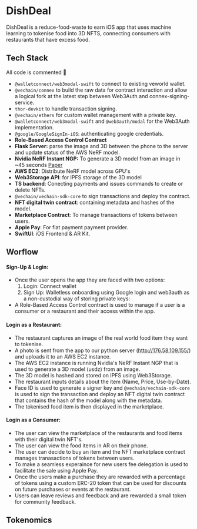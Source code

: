 # DishDeal
DishDeal is a reduce-food-waste to earn iOS app that uses machine learning to tokenise food into 3D NFTS, connecting consumers with restaurants that have excess food.


## Tech Stack
All code is commented 🚀

- `@walletconnect/web3modal-swift` to connect to existing veworld wallet.
- `@vechain/connex` to build the raw data for contract interaction and allow a logical fork at the latest step between Web3Auth and connex-signing-service.
-  `thor-devkit` to handle transaction signing.
- `@vechain/ethers` for custom wallet management with a private key.
- `@walletconnect/web3modal-swift` and `@web3auth/modal` for the Web3Auth implementation.
- `@google/GoogleSignIn-iOS`: authenticating google credentials.
- **Role-Based Access Control Contract**
- **Flask Server:** parse the image and 3D between the phone to the server and update status of the AWS NeRF model.
- **Nvidia NeRF Instant NGP:** To generate a 3D model from an image in ~45 seconds [Paper](https://docs.nerf.studio/nerfology/methods/instant_ngp.html) 
- **AWS EC2**: Distribute NeRF model across GPU's
- **Web3Storage API**: for IPFS storage of the 3D model
- **TS backend**: Conecting payments and issues commands to create or delete NFTs.
- `@vechain/vechain-sdk-core` to sign transactions and deploy the contract.
- **NFT digital twin contract**: containing metadata and hashes of the model.
- **Marketplace Contract**: To manage transactions of tokens between users.
- **Apple Pay**: For fiat payment payment provider.
- **SwiftUI**: iOS Frontend & AR Kit.

## Worflow
#### Sign-Up & Login:
-  Once the user opens the app they are faced with two options:
    1. Login: Connect wallet
    2. Sign Up: Walletless onboarding using Google login and web3auth as a non-custodial way of storing private keys:
 - A Role-Based Access Control contract is used to manage if a user is a consumer or a restaurant and their access within the app.


#### Login as a Restaurant:
- The restaurant captures an image of the real world food item they want to tokenise.
- A photo is sent from the app to our python server (http://176.58.109.155/) and uploads it to an AWS EC2 instance.
- The AWS EC2 instance is running Nvidia's NeRF Instant NGP that is used to generate a 3D model (usdz) from an image.
- The 3D model is hashed and stored on IPFS using Web3Storage.
- The restaurant inputs details about the item (Name, Price, Use-by-Date).
- Face ID is used to generate a signer key and `@vechain/vechain-sdk-core` is used to sign the transaction and deploy an NFT digital twin contract that contains the hash of the model along with the metadata.
- The tokenised food item is then displayed in the marketplace.

#### Login as a Consumer:
- The user can view the marketplace of the restaurants and food items with their digital twin NFT's.
- The user can view the food items in AR on their phone.
- The user can decide to buy an item and the NFT marketplace contract manages tranasactions of tokens between users.
- To make a seamless experaince for new users fee delegation is used to facilitate the sale using Apple Pay.
- Once the users make a purchase they are rewarded with a percentage of tokens using a custom ERC-20 token that can be used for discounts on future purchases or events at the restaurant.
- Users can leave reviews and feedback and are rewarded a small token for community feedback.


## Tokenomics
